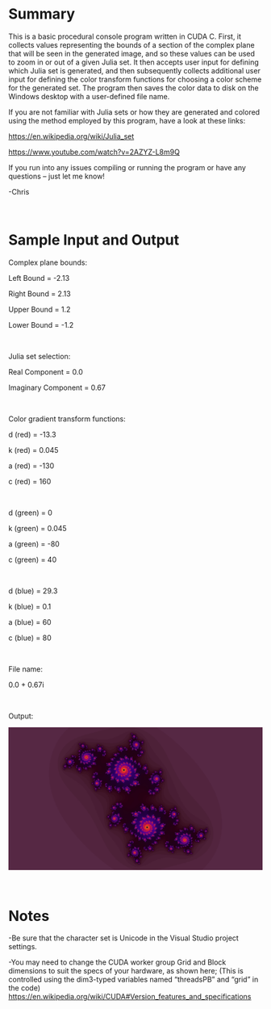 # Summary

This is a basic procedural console program written in CUDA C. First, it collects values representing the bounds of a section of the complex plane that will be seen in the generated image, and so these values can be used to zoom in or out of a given Julia set. It then accepts user input for defining which Julia set is generated, and then subsequently collects additional user input for defining the color transform functions for choosing a color scheme for the generated set. The program then saves the color data to disk on the Windows desktop with a user-defined file name.

If you are not familiar with Julia sets or how they are generated and colored using the method employed by this program, have a look at these links:

https://en.wikipedia.org/wiki/Julia_set

https://www.youtube.com/watch?v=2AZYZ-L8m9Q

If you run into any issues compiling or running the program or have any questions – just let me know!

-Chris

<br>

# Sample Input and Output

Complex plane bounds:
  
  Left Bound = -2.13
  
  Right Bound = 2.13
  
  Upper Bound = 1.2
  
  Lower Bound = -1.2

<br>

Julia set selection:
  
  Real Component = 0.0
  
  Imaginary Component = 0.67

<br>

Color gradient transform functions:
  
  d (red) = -13.3
  
  k (red) = 0.045
  
  a (red) = -130
  
  c (red) = 160

 <br>

  d (green) = 0
  
  k (green) = 0.045
  
  a (green) = -80
  
  c (green) = 40

<br>

  d (blue) = 29.3
  
  k (blue) = 0.1
  
  a (blue) = 60
  
  c (blue) = 80

<br>

File name:
  
  0.0 + 0.67i

<br>

Output:

![0.0 + 0.67i](https://github.com/RealTimeChris/Julia-Set-Generator-CUDA/blob/master/Images/0.0%20+%200.67i.jpg?raw=true)

<br>

# Notes
  -Be sure that the character set is Unicode in the Visual Studio project settings.

  -You may need to change the CUDA worker group Grid and Block dimensions to suit the specs of your hardware, as shown here; (This is controlled using the dim3-typed variables named “threadsPB” and “grid” in the code)
	https://en.wikipedia.org/wiki/CUDA#Version_features_and_specifications

